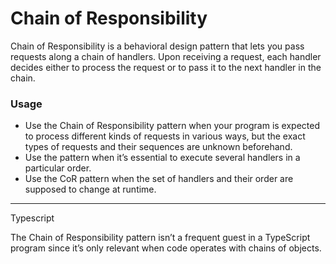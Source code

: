 Chain of Responsibility
===============

Chain of Responsibility is a behavioral design pattern that lets you pass requests along a chain of handlers. Upon receiving a request, each handler decides either to process the request or to pass it to the next handler in the chain.

### Usage
- Use the Chain of Responsibility pattern when your program is expected to process different kinds of requests in various ways, but the exact types of requests and their sequences are unknown beforehand.
- Use the pattern when it’s essential to execute several handlers in a particular order.
- Use the CoR pattern when the set of handlers and their order are supposed to change at runtime.

----
Typescript

The Chain of Responsibility pattern isn’t a frequent guest in a TypeScript program since it’s only relevant when code operates with chains of objects.
